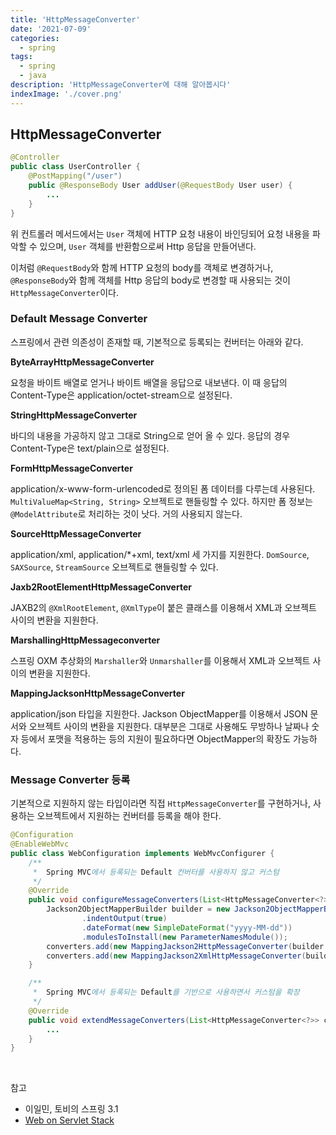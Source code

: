 ```yaml
---
title: 'HttpMessageConverter'
date: '2021-07-09'
categories:
  - spring
tags:
  - spring
  - java
description: 'HttpMessageConverter에 대해 알아봅시다'
indexImage: './cover.png'
---
```


## HttpMessageConverter  

``` java
@Controller
public class UserController {
    @PostMapping("/user")
    public @ResponseBody User addUser(@RequestBody User user) {
		...
    }
}
```

위 컨트롤러 메서드에서는 ```User``` 객체에 HTTP 요청 내용이 바인딩되어 요청 내용을 파악할 수 있으며, 
```User``` 객체를 반환함으로써 Http 응답을 만들어낸다. 

이처럼 ```@RequestBody```와 함께 HTTP 요청의 body를 객체로 변경하거나, 
```@ResponseBody```와 함께 객체를 Http 응답의 body로 변경할 때 사용되는 것이 ```HttpMessageConverter```이다.  

### Default Message Converter  

스프링에서 관련 의존성이 존재할 때, 기본적으로 등록되는 컨버터는 아래와 같다. 

**ByteArrayHttpMessageConverter**  

요청을 바이트 배열로 얻거나 바이트 배열을 응답으로 내보낸다. 
이 때 응답의 Content-Type은 application/octet-stream으로 설정된다.  

**StringHttpMessageConverter**  

바디의 내용을 가공하지 않고 그대로 String으로 얻어 올 수 있다. 
응답의 경우 Content-Type은 text/plain으로 설정된다.

**FormHttpMessageConverter**  

application/x-www-form-urlencoded로 정의된 폼 데이터를 다루는데 사용된다. 
```MultiValueMap<String, String>``` 오브젝트로 핸들링할 수 있다. 
하지만 폼 정보는 ```@ModelAttribute```로 처리하는 것이 낫다. 거의 사용되지 않는다.

**SourceHttpMessageConverter**  

application/xml, application/*+xml, text/xml 세 가지를 지원한다. 
```DomSource```, ```SAXSource```, ```StreamSource``` 오브젝트로 핸들링할 수 있다. 

**Jaxb2RootElementHttpMessageConverter**  

JAXB2의 ```@XmlRootElement```, ```@XmlType```이 붙은 클래스를 이용해서 XML과 오브젝트 사이의 변환을 지원한다. 

**MarshallingHttpMessageconverter**   

스프링 OXM 추상화의 ```Marshaller```와 ```Unmarshaller```를 이용해서 XML과 오브젝트 사이의 변환을 지원한다. 

**MappingJacksonHttpMessageConverter**  

application/json 타입을 지원한다. 
Jackson ObjectMapper를 이용해서 JSON 문서와 오브젝트 사이의 변환을 지원한다. 
대부분은 그대로 사용해도 무방하나 날짜나 숫자 등에서 포맷을 적용하는 등의 지원이 필요하다면 ObjectMapper의 확장도 가능하다.  


### Message Converter 등록  

기본적으로 지원하지 않는 타입이라면 직접 ```HttpMessageConverter```를 구현하거나, 
사용하는 오브젝트에서 지원하는 컨버터를 등록을 해야 한다. 

``` java
@Configuration
@EnableWebMvc
public class WebConfiguration implements WebMvcConfigurer {
	/**
	 *  Spring MVC에서 등록되는 Default 컨버터를 사용하지 않고 커스텀
	 */
    @Override
    public void configureMessageConverters(List<HttpMessageConverter<?>> converters) {
        Jackson2ObjectMapperBuilder builder = new Jackson2ObjectMapperBuilder()
                .indentOutput(true)
                .dateFormat(new SimpleDateFormat("yyyy-MM-dd"))
                .modulesToInstall(new ParameterNamesModule());
        converters.add(new MappingJackson2HttpMessageConverter(builder.build()));
        converters.add(new MappingJackson2XmlHttpMessageConverter(builder.createXmlMapper(true).build()));
    }

	/**
	 *  Spring MVC에서 등록되는 Default를 기반으로 사용하면서 커스텀을 확장
	 */
	@Override
	public void extendMessageConverters(List<HttpMessageConverter<?>> converters) {
		...
	}
}
```

<br/>

참고
- 이일민, 토비의 스프링 3.1
- [Web on Servlet Stack](https://docs.spring.io/spring-framework/docs/current/reference/html/web.html#spring-web)